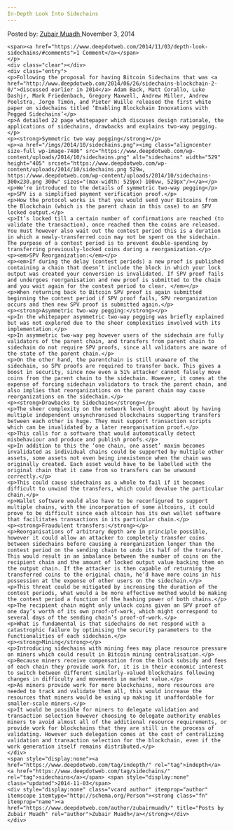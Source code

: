 ```yaml
---
In-Depth Look Into Sidechains
---
```

<article class="post-listing post-7485 post type-post status-publish format-standard has-post-thumbnail hentry category-deepdot-news tag-indepth tag-sidechains">
    <div class="post-inner">
        <span>Posted by: <a href="https://www.deepdotweb.com/author/zubairmuadh/" title="">Zubair Muadh </a></span>
    <span>November 3, 2014</span>
    
    <span><a href="https://www.deepdotweb.com/2014/11/03/depth-look-sidechains/#comments">1 Comment</a></span>
    </p>
    <div class="clear"></div>
    <div class="entry">
    <p>Following the proposal for having Bitcoin Sidechains that was <a href="http://www.deepdotweb.com/2014/06/26/sidechains-blockchain-2-0/">discussed earlier in 2014</a> Adam Back, Matt Corallo, Luke Dashjr, Mark Friedenbach, Gregory Maxwell, Andrew Miller, Andrew Poelstra, Jorge Timón, and Pieter Wuille released the first white paper on sidechains titled ‘Enabling Blockchain Innovations with Pegged Sidechains’</p>
    <p>A detailed 22 page whitepaper which discuses design rationale, the applications of sidechains, drawbacks and explains two-way pegging.</p>
    <p><strong>Symmetric two way pegging</strong></p>
    <p><a href="/imgs/2014/10/sidechains.png"><img class="aligncenter size-full wp-image-7486" src="https://www.deepdotweb.com/wp-content/uploads/2014/10/sidechains.png" alt="sidechains" width="529" height="405" srcset="https://www.deepdotweb.com/wp-content/uploads/2014/10/sidechains.png 529w, https://www.deepdotweb.com/wp-content/uploads/2014/10/sidechains-300x230.png 300w" sizes="(max-width: 529px) 100vw, 529px"/></a></p>
    <p>We’re introduced to the details of symmetric two-way pegging</p>
    <p>SPV is a simplified payment verification proof.</p>
    <p>How the protocol works is that you would send your Bitcoins from the Blockchain (which is the parent chain in this case) to an SPV locked output.</p>
    <p>It’s locked till a certain number of confirmations are reached (to validate the transaction), once reached then the coins are released. You must however also wait out the contest period this is a duration in which a newly-transferred coin may not be spent on the sidechain. The purpose of a contest period is to prevent double-spending by transferring previously-locked coins during a reorganization.</p>
    <p><em>SPV Reorganization:</em></p>
    <p><em>If during the delay (contest periods) a new proof is published containing a chain that doesn’t include the block in which your lock output was created your conversion is invalidated. If SPV proof fails and undergoes reorganisation and new proof is submitted to the chain and you wait again for the contest period to clear. </em></p>
    <p>When returning back to Bitcoin SPV proof is again submitted beginning the contest period if SPV proof fails, SPV reorganization occurs and then new SPV proof is submitted again.</p>
    <p><strong>Asymmetric two-way pegging:</strong></p>
    <p>In the whitepaper asymmetric two-way pegging was briefly explained but was not explored due to the sheer complexities involved with its implementation.</p>
    <p>In asymmetric two-way peg however users of the sidechain are fully validators of the parent chain, and transfers from parent chain to sidechain do not require SPV proofs, since all validators are aware of the state of the parent chain.</p>
    <p>On the other hand, the parentchain is still unaware of the sidechain, so SPV proofs are required to transfer back. This gives a boost in security, since now even a 51% attacker cannot falsely move coins from the parent chain to the sidechain. However, it comes at the expense of forcing sidechain validators to track the parent chain, and also implies that reorganizations on the parent chain may cause reorganizations on the sidechain.</p>
    <p><strong>Drawbacks to Sidechains</strong></p>
    <p>The sheer complexity on the network level brought about by having multiple independent unsynchronised blockchains supporting transfers between each other is huge. They must support transaction scripts which can be invalidated by a later reorganisation proof.</p>
    <p>This calls for a software that would automatically detect misbehaviour and produce and publish proofs.</p>
    <p>In addition to this the ‘one chain, one asset’ maxim becomes invalidated as individual chains could be supported by multiple other assets, some assets not even being inexistence when the chain was originally created. Each asset would have to be labelled with the original chain that it came from so transfers can be unwound correctly.</p>
    <p>This could cause sidechains as a whole to fail if it becomes difficult to unwind the transfers, which could devalue the particular chain.</p>
    <p>Wallet software would also have to be reconfigured to support multiple chains, with the incorporation of some altcoins, it could prove to be difficult since each altcoin has its own wallet software that facilitates transactions in its particular chain.</p>
    <p><strong>Fraudulent transfers:</strong></p>
    <p>Reorganisations of arbitrary depth are in principle possible, however it could allow an attacker to completely transfer coins between sidechains before causing a reorganization longer than the contest period on the sending chain to undo its half of the transfer. This would result in an imbalance between the number of coins on the recipient chain and the amount of locked output value backing them on the output chain. If the attacker is then capable of returning the transferred coins to the original chain, he’d have more coins in his possession at the expense of other users on the sidechain.</p>
    <p>This threat could be mitigated by increasing the duration of the contest periods, what would a be more effective method would be making the contest period a function of the hashing power of both chains.</p>
    <p>The recipient chain might only unlock coins given an SPV proof of one day’s worth of its own proof-of-work, which might correspond to several days of the sending chain’s proof-of-work.</p>
    <p>What is fundamental is that sidechains do not respond with a catastrophic failure by optimising the security parameters to the functionalities of each sidechain.</p>
    <p><strong>Mining</strong></p>
    <p>Introducing sidechains with mining fees may place resource pressure on miners which could result in Bitcoin mining centralisation.</p>
    <p>Because miners receive compensation from the block subsidy and fees of each chain they provide work for, it is in their economic interest to switch between different similarly-valued blockchains following changes in difficulty and movements in market value.</p>
    <p>As miners provide work for more blockchains, more resources are needed to track and validate them all, this would increase the resources that miners would be using up making it unaffordable for smaller-scale miners.</p>
    <p>It would be possible for miners to delegate validation and transaction selection however choosing to delegate authority enables miners to avoid almost all of the additional resource requirements, or provide work for blockchains that they are still in the process of validating. However such delegation comes at the cost of centralizing validation and transaction selection for the blockchain, even if the work generation itself remains distributed.</p>
    </div>
    <span style="display:none"><a href="https://www.deepdotweb.com/tag/indepth/" rel="tag">indepth</a> <a href="https://www.deepdotweb.com/tag/sidechains/" rel="tag">sidechains</a></span> <span style="display:none" class="updated">2014-11-03</span>
    <div style="display:none" class="vcard author" itemprop="author" itemscope itemtype="http://schema.org/Person"><strong class="fn" itemprop="name"><a href="https://www.deepdotweb.com/author/zubairmuadh/" title="Posts by Zubair Muadh" rel="author">Zubair Muadh</a></strong></div>
    </div>
</article>

